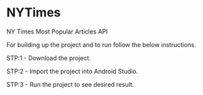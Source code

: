 # NYTimes
NY Times Most Popular Articles API

For building up the project and to run follow the below instructions.

STP:1 - Download the project. 

STP:2 - Import the project into Android Studio.

STP:3 - Run the project to see desired result.

